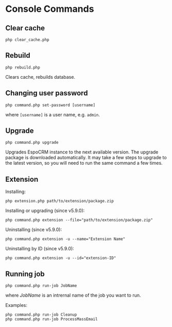 # Console Commands

## Clear cache

```
php clear_cache.php
```

## Rebuild

```
php rebuild.php
```

Clears cache, rebuilds database.


## Changing user password

```
php command.php set-password [username]
```

where `[username]` is a user name, e.g. `admin`.

## Upgrade

```
php command.php upgrade
```

Upgrades EspoCRM instance to the next available version. The upgrade package is downloaded automatically. It may take a few steps to upgrade to the latest version, so you will need to run the same command a few times.

## Extension

Installing:
```
php extension.php path/to/extension/package.zip
```

Installing or upgrading (since v5.9.0):

```
php command.php extension --file="path/to/extension/package.zip"
```

Uninstalling (since v5.9.0):

```
php command.php extension -u --name="Extension Name"
```

Uninstalling by ID (since v5.9.0):

```
php command.php extension -u --id="extension-ID"
```

## Running job

```
php command.php run-job JobName
```

where *JobName* is an intrernal name of the job you want to run.

Examples:

```
php command.php run-job Cleanup
php command.php run-job ProcessMassEmail
```
